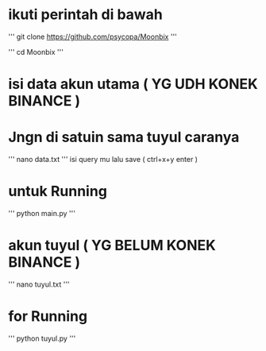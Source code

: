 # ikuti perintah di bawah
'''
git clone https://github.com/psycopa/Moonbix
'''

'''
cd Moonbix
'''

# isi data akun utama ( YG UDH KONEK BINANCE )
# Jngn di satuin sama tuyul caranya
'''
nano data.txt
'''
isi query mu lalu save ( ctrl+x+y enter )

# untuk Running 
'''
python main.py
'''

# akun tuyul ( YG BELUM KONEK BINANCE )
'''
nano tuyul.txt
'''

# for Running
'''
python tuyul.py
'''
